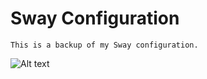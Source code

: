 # Sway Configuration 


    This is a backup of my Sway configuration.


![Alt text](https://github.com/iquzart/workstation-sway/doc/Screen.jpg?raw=true "Screen Sample")


